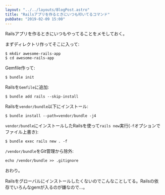 ```yaml
---
layout: "../../layouts/BlogPost.astro"
title: "Railsアプリを作るときにいつも叩いてるコマンド"
pubDate: "2019-02-09 15:00"
---
```

Railsアプリを作るときにいつもやってることをメモしておく。

まずディレクトリ作ってそこに入って:

```
$ mkdir awesome-rails-app
$ cd awesome-rails-app
```

Gemfile作って:

```
$ bundle init
```

Railsを`Gemfile`に追加:

```
$ bundle add rails --skip-install
```

Railsを`vendor/bundle`以下にインストール:

```
$ bundle install --path=vendor/bundle -j4
```

`vendor/bundle`にインストールしたRailsを使って`rails new`実行(`-f`オプションでファイル上書き):

```
$ bundle exec rails new . -f
```

`/vendor/bundle`をGit管理から除外:

```
echo /vendor/bundle >> .gitignore
```

おわり。

Railsをグローバルにインストールしたくないのでこんなことしてる。Railsの依存でいろんなgemが入るのが嫌なので…。
